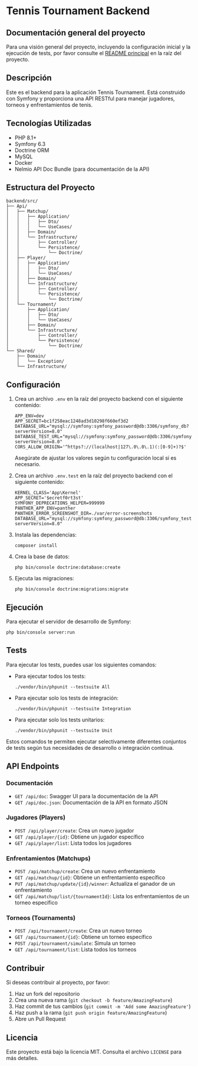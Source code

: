 # Tennis Tournament Backend

## Documentación general del proyecto

Para una visión general del proyecto, incluyendo la configuración inicial y la ejecución de tests, por favor consulte el [README principal](../README.md) en la raíz del proyecto.

## Descripción

Este es el backend para la aplicación Tennis Tournament. Está construido con Symfony y proporciona una API RESTful para manejar jugadores, torneos y enfrentamientos de tenis.

## Tecnologías Utilizadas

- PHP 8.1+
- Symfony 6.3
- Doctrine ORM
- MySQL
- Docker
- Nelmio API Doc Bundle (para documentación de la API)

## Estructura del Proyecto

```
backend/src/
├── Api/
│   ├── Matchup/
│   │   ├── Application/
│   │   │   ├── Dto/
│   │   │   └── UseCases/
│   │   ├── Domain/
│   │   └── Infrastructure/
│   │       ├── Controller/
│   │       └── Persistence/
│   │           └── Doctrine/
│   ├── Player/
│   │   ├── Application/
│   │   │   ├── Dto/
│   │   │   └── UseCases/
│   │   ├── Domain/
│   │   └── Infrastructure/
│   │       ├── Controller/
│   │       └── Persistence/
│   │           └── Doctrine/
│   └── Tournament/
│       ├── Application/
│       │   ├── Dto/
│       │   └── UseCases/
│       ├── Domain/
│       └── Infrastructure/
│           ├── Controller/
│           └── Persistence/
│               └── Doctrine/
└── Shared/
    ├── Domain/
    │   └── Exception/
    └── Infrastructure/
```

## Configuración

1. Crea un archivo `.env` en la raíz del proyecto backend con el siguiente contenido:

   ```
   APP_ENV=dev
   APP_SECRET=bc1f258eac1248ad3d10298f660ef3d2
   DATABASE_URL="mysql://symfony:symfony_password@db:3306/symfony_db?serverVersion=8.0"
   DATABASE_TEST_URL="mysql://symfony:symfony_password@db:3306/symfony_test_db?serverVersion=8.0"
   CORS_ALLOW_ORIGIN='^https?://(localhost|127\.0\.0\.1)(:[0-9]+)?$'
   ```

   Asegúrate de ajustar los valores según tu configuración local si es necesario.

2. Crea un archivo `.env.test` en la raíz del proyecto backend con el siguiente contenido:

   ```
   KERNEL_CLASS='App\Kernel'
   APP_SECRET='$ecretf0rt3st'
   SYMFONY_DEPRECATIONS_HELPER=999999
   PANTHER_APP_ENV=panther
   PANTHER_ERROR_SCREENSHOT_DIR=./var/error-screenshots
   DATABASE_URL="mysql://symfony:symfony_password@db:3306/symfony_test_db?serverVersion=8.0"
   ```

3. Instala las dependencias:
   ```
   composer install
   ```

4. Crea la base de datos:
   ```
   php bin/console doctrine:database:create
   ```

5. Ejecuta las migraciones:
   ```
   php bin/console doctrine:migrations:migrate
   ```

## Ejecución

Para ejecutar el servidor de desarrollo de Symfony:
   ```
   php bin/console server:run
   ```

## Tests

Para ejecutar los tests, puedes usar los siguientes comandos:

- Para ejecutar todos los tests:
  ```
  ./vendor/bin/phpunit --testsuite All
  ```

- Para ejecutar solo los tests de integración:
  ```
  ./vendor/bin/phpunit --testsuite Integration
  ```

- Para ejecutar solo los tests unitarios:
  ```
  ./vendor/bin/phpunit --testsuite Unit
  ```

Estos comandos te permiten ejecutar selectivamente diferentes conjuntos de tests según tus necesidades de desarrollo o integración continua.

## API Endpoints

### Documentación
- `GET /api/doc`: Swagger UI para la documentación de la API
- `GET /api/doc.json`: Documentación de la API en formato JSON

### Jugadores (Players)
- `POST /api/player/create`: Crea un nuevo jugador
- `GET /api/player/{id}`: Obtiene un jugador específico
- `GET /api/player/list`: Lista todos los jugadores

### Enfrentamientos (Matchups)
- `POST /api/matchup/create`: Crea un nuevo enfrentamiento
- `GET /api/matchup/{id}`: Obtiene un enfrentamiento específico
- `PUT /api/matchup/update/{id}/winner`: Actualiza el ganador de un enfrentamiento
- `GET /api/matchup/list/{tournamentId}`: Lista los enfrentamientos de un torneo específico

### Torneos (Tournaments)
- `POST /api/tournament/create`: Crea un nuevo torneo
- `GET /api/tournament/{id}`: Obtiene un torneo específico
- `POST /api/tournament/simulate`: Simula un torneo
- `GET /api/tournament/list`: Lista todos los torneos

## Contribuir

Si deseas contribuir al proyecto, por favor:

1. Haz un fork del repositorio
2. Crea una nueva rama (`git checkout -b feature/AmazingFeature`)
3. Haz commit de tus cambios (`git commit -m 'Add some AmazingFeature'`)
4. Haz push a la rama (`git push origin feature/AmazingFeature`)
5. Abre un Pull Request

## Licencia

Este proyecto está bajo la licencia MIT. Consulta el archivo `LICENSE` para más detalles.